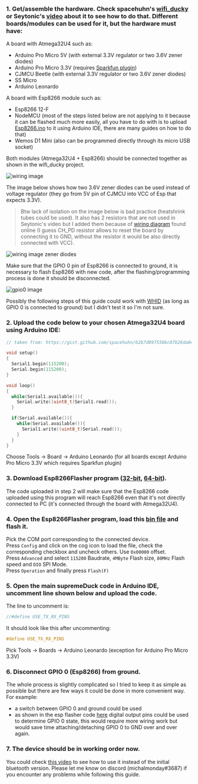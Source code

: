 ### 1. Get/assemble the hardware. Check spacehuhn's [wifi_ducky](https://github.com/spacehuhn/wifi_ducky) or Seytonic's [video](https://www.youtube.com/watch?v=Utq4C9S3-uI) about it to see how to do that. Different boards/modules can be used for it, but the hardware must have: 
 
A board with Atmega32U4 such as:
- Arduino Pro Micro 5V (with external 3.3V regulator or two 3.6V zener diodes)  
- Arduino Pro Micro 3.3V (requires [Sparkfun plugin](https://learn.sparkfun.com/tutorials/pro-micro--fio-v3-hookup-guide/installing-windows))
- CJMCU Beetle (with external 3.3V regulator or two 3.6V zener diodes)  
- SS Micro  
- Arduino Leonardo  

A board with Esp8266 module such as:  
- Esp8266 12-F  
- NodeMCU (most of the steps listed below are not applying to it because it can be flashed much more easily, all you have to do with is to upload [Esp8266.ino](https://github.com/michalmonday/supremeDuck/blob/master/source/Esp8266%20version%20stuff/Esp8266.ino) to it using Arduino IDE, there are many guides on how to do that) 
- Wemos D1 Mini (also can be programmed directly through its micro USB socket)

Both modules (Atmega32U4 + Esp8266) should be connected together as shown in the wifi_ducky project. 

![wiring image](https://i.imgur.com/9G9iSy0.png)

The image below shows how two 3.6V zener diodes can be used instead of voltage regulator (they go from 5V pin of CJMCU into VCC of Esp that expects 3.3V). 
>Btw lack of isolation on the image below is bad practice (heatshrink tubes could be used). It also has 2 resistors that are not used in Seytonic's video but I added them because of [wiring diagram](https://i.imgur.com/yjhsmQZ.jpg) found online (I guess CH_PD resistor allows to reset the board by connecting it to GND, without the resistor it would be also directly connected with VCC).

![wiring image zener diodes](https://i.imgur.com/uLOBnLO.png)


Make sure that the GPIO 0 pin of Esp8266 is connected to ground, it is necessary to flash Esp8266 with new code, after the flashing/programming process is done it should be disconnected.

![gpio0 image](https://i.imgur.com/H3K8zTe.png)

Possibly the following steps of this guide could work with [WHID](https://github.com/whid-injector/WHID) (as long as GPIO 0 is connected to ground) but I didn't test it so I'm not sure.

### 2. Upload the code below to your chosen Atmega32U4 board using Arduino IDE:  
```cpp
// taken from: https://gist.github.com/spacehuhn/b2b7d897550bc07b26da8464fa7f4b36

void setup()
{
  Serial1.begin(115200);
  Serial.begin(115200);
}

void loop()
{
  while(Serial1.available()){
    Serial.write((uint8_t)Serial1.read());
  }

  if(Serial.available()){
    while(Serial.available()){
      Serial1.write((uint8_t)Serial.read());
    }
  }
} 
```
Choose Tools -> Board -> Arduino Leonardo (for all boards except Arduino Pro Micro 3.3V which requires Sparkfun plugin)

### 3. Download Esp8266Flasher program ([32-bit](https://github.com/nodemcu/nodemcu-flasher/tree/master/Win32/Release), [64-bit](https://github.com/nodemcu/nodemcu-flasher/tree/master/Win64/Release)).
The code uploaded in step 2 will make sure that the Esp8266 code uploaded using this program will reach Esp8266 even that it's not directly connected to PC (it's connected through the board with Atmega32U4).

### 4. Open the Esp8266Flasher program, load this [bin file](https://github.com/michalmonday/supremeDuck/blob/master/source/Esp8266%20version%20stuff/Esp8266.bin) and flash it.
Pick the COM port corresponding to the connected device.  
Press `Config` and click on the cog icon to load the file, check the corresponding checkbox and uncheck others. Use `0x00000` offset.  
Press `Advanced` and select `115200` Baudrate, `4MByte` Flash size, `80MHz` Flash speed and `DIO` SPI Mode.  
Press `Operation` and finally press `Flash(F)`  

### 5. Open the main supremeDuck code in Arduino IDE, uncomment line shown below and upload the code.  
The line to uncomment is:
```cpp
//#define USE_TX_RX_PINS
```
It should look like this after uncommenting:
```cpp
#define USE_TX_RX_PINS
```
Pick Tools -> Boards -> Arduino Leonardo (exception for Arduino Pro Micro 3.3V)

### 6. Disconnect GPIO 0 (Esp8266) from ground.
The whole process is slightly complicated so I tried to keep it as simple as possible but there are few ways it could be done in more convenient way. For example:
- a switch between GPIO 0 and ground could be used
- as shown in the esp flasher code [here](https://gist.github.com/spacehuhn/b2b7d897550bc07b26da8464fa7f4b36) digital output pins could be used to determine GPIO 0 state, this would require more wiring work but would save time attaching/detaching GPIO 0 to GND over and over again.

### 7. The device should be in working order now.
You could check [this video](https://www.youtube.com/watch?v=9ymxGS2ZTC8&index=10&t=1s&list=PLnVVAaZSdNGtcMunS1_Wy3smTZLlzIaV2) to see how to use it instead of the initial bluetooth version.
Please let me know on discord (michalmonday#3687) if you encounter any problems while following this guide.

